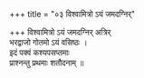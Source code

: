 +++
title = "०३ विश्वामित्रो ऽयं जमदग्निर्"

+++
विश्वामित्रो ऽयं जमदग्निर् अत्रिर्  
भरद्वाजो गोतमो ऽयं वसिष्ठः ।  
इदं पक्वं कश्यपसप्तमाः  
प्राश्नन्तु प्रथमाः शतौदनाम् ॥